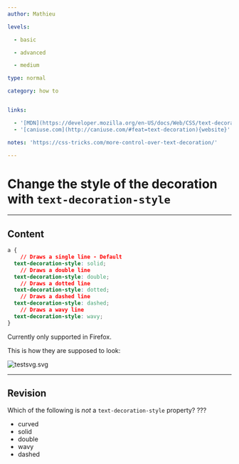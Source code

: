 ```yaml
---
author: Mathieu

levels:

  - basic

  - advanced

  - medium

type: normal

category: how to


links:

  - '[MDN](https://developer.mozilla.org/en-US/docs/Web/CSS/text-decoration-style){documentation}'
  - '[caniuse.com](http://caniuse.com/#feat=text-decoration){website}'

notes: 'https://css-tricks.com/more-control-over-text-decoration/'

---
```


# Change the style of the decoration with `text-decoration-style`

---
## Content

```css
a {
    // Draws a single line - Default
  text-decoration-style: solid; 
    // Draws a double line
  text-decoration-style: double; 
    // Draws a dotted line
  text-decoration-style: dotted; 
    // Draws a dashed line
  text-decoration-style: dashed; 
    // Draws a wavy line
  text-decoration-style: wavy; 
}
```

Currently only supported in Firefox.

This is how they are supposed to look: 

![testsvg.svg](%3C?xml%20version=%221.0%22%20encoding=%22UTF-8%22%20standalone=%22no%22?%3E%0D%0A%3Csvg%20width=%22100%25%22%20height=%22auto%22%20viewBox=%220%200%20800%20300%22%20style=%22font-size:3.2em;font-family:'Roboto',sans-serif;%22%0D%0A%20xmlns=%22http://www.w3.org/2000/svg%22%20xmlns:xlink=%22http://www.w3.org/1999/xlink%22%20%20version=%221.2%22%20baseProfile=%22tiny%22%3E%0D%0A%3Cg%3E%0D%0A%09%3Crect%20x=%220%22%20y=%220%22%20width=%22800%22%20height=%22300%22%20fill=%22#596193%22%20/%3E%0D%0A%3C/g%3E%0D%0A%3Cg%3E%0D%0A%09%3Ctext%20x=%2270%22%20y=%2240%22%20fill=%22#fff%22%3Etext-decoration-style:%20solid;%3C/text%3E%0D%0A%09%3Cpath%20stroke=%22#fff%22%20stroke-width=%224%22%20d=%22M70%2045%20l570%200%22/%3E%0D%0A%3C/g%3E%3Cg%3E%0D%0A%09%3Ctext%20x=%2270%22%20y=%22100%22%20fill=%22#fff%22%3Etext-decoration-style:%20double;%3C/text%3E%0D%0A%09%3Cpath%20stroke=%22#fff%22%20stroke-width=%224%22%20d=%22M70%20105%20l610%200%22/%3E%0D%0A%09%3Cpath%20stroke=%22#fff%22%20stroke-width=%224%22%20d=%22M70%20115%20l610%200%22/%3E%0D%0A%3C/g%3E%3Cg%3E%0D%0A%09%3Ctext%20x=%2270%22%20y=%22160%22%20fill=%22#fff%22%3Etext-decoration-style:%20dotted;%3C/text%3E%0D%0A%09%3Cpath%20stroke=%22#fff%22%20stroke-width=%228%22%20stroke-dasharray=%225,5%22%20d=%22M70%20165%20l610%200%22/%3E%0D%0A%3C/g%3E%3Cg%3E%0D%0A%09%3Ctext%20x=%2270%22%20y=%22220%22%20fill=%22#fff%22%3Etext-decoration-style:%20dashed;%3C/text%3E%0D%0A%09%3Cpath%20stroke=%22#fff%22%20stroke-width=%225%22%20stroke-dasharray=%2220,10%22%20d=%22M70%20225%20l630%200%22/%3E%0D%0A%09%0D%0A%3C/g%3E%3Cg%3E%0D%0A%09%3Ctext%20x=%2270%22%20y=%22280%22%20fill=%22#fff%22%3Etext-decoration-style:%20wavy;%3C/text%3E%0D%0A%09%3Cpath%20stroke=%22#fff%22%20fill=%22transparent%22%20stroke-width=%225%22%20d=%22M70%20290%20q%206%20-12%2012%200%20q%206%2012%2012%200%20q%206%20-12%2012%200%20q%206%2012%2012%200%20q%206%20-12%2012%200%20q%206%2012%2012%200%20q%206%20-12%2012%200%20q%206%2012%2012%200%20q%206%20-12%2012%200%20q%206%2012%2012%200%20q%206%20-12%2012%200%20q%206%2012%2012%200%20q%206%20-12%2012%200%20q%206%2012%2012%200%20q%206%20-12%2012%200%20q%206%2012%2012%200%20q%206%20-12%2012%200%20q%206%2012%2012%200%20q%206%20-12%2012%200%20q%206%2012%2012%200%20q%206%20-12%2012%200%20q%206%2012%2012%200%20q%206%20-12%2012%200%20q%206%2012%2012%200%20q%206%20-12%2012%200%20q%206%2012%2012%200%20q%206%20-12%2012%200%20q%206%2012%2012%200%20q%206%20-12%2012%200%20q%206%2012%2012%200%20q%206%20-12%2012%200%20q%206%2012%2012%200%20q%206%20-12%2012%200%20q%206%2012%2012%200%20q%206%20-12%2012%200%20%20q%206%2012%2012%200%20%20q%206%20-12%2012%200%20%20q%206%2012%2012%200%20%20q%206%20-12%2012%200%20%20q%206%2012%2012%200%20q%206%20-12%2012%200%20%20q%206%2012%2012%200%20q%206%20-12%2012%200%20%20q%206%2012%2012%200%20q%206%20-12%2012%200%20%20q%206%2012%2012%200%20q%206%20-12%2012%200%20%20q%206%2012%2012%200%20%22/%3E%0D%0A%3C/g%3E%0D%0A%3C/svg%3E)

---
## Revision

Which of the following is *not* a `text-decoration-style` property? ???

* curved
* solid
* double
* wavy
* dashed

 
